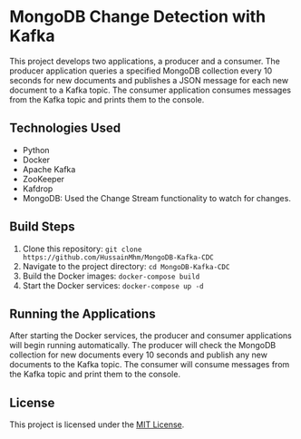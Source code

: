 # MongoDB Change Detection with Kafka

This project develops two applications, a producer and a consumer. The producer application queries a specified MongoDB collection every 10 seconds for new documents and publishes a JSON message for each new document to a Kafka topic. The consumer application consumes messages from the Kafka topic and prints them to the console.

## Technologies Used

-   Python
-   Docker
-   Apache Kafka
-   ZooKeeper
-   Kafdrop
-   MongoDB: Used the Change Stream functionality to watch for changes.

## Build Steps

1. Clone this repository: `git clone https://github.com/HussainMhm/MongoDB-Kafka-CDC`
2. Navigate to the project directory: `cd MongoDB-Kafka-CDC`
3. Build the Docker images: `docker-compose build`
4. Start the Docker services: `docker-compose up -d`

## Running the Applications

After starting the Docker services, the producer and consumer applications will begin running automatically. The producer will check the MongoDB collection for new documents every 10 seconds and publish any new documents to the Kafka topic. The consumer will consume messages from the Kafka topic and print them to the console.

## License

This project is licensed under the [MIT License](LICENSE).
